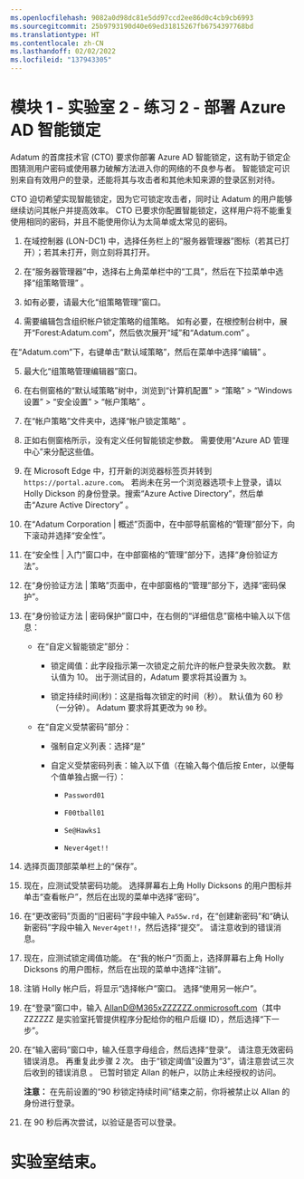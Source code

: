 ```yaml
---
ms.openlocfilehash: 9082a0d98dc81e5dd97ccd2ee86d0c4cb9cb6993
ms.sourcegitcommit: 25b9793190d40e69ed31815267fb6754397768bd
ms.translationtype: HT
ms.contentlocale: zh-CN
ms.lasthandoff: 02/02/2022
ms.locfileid: "137943305"
---
```

# <a name="module-1---lab-2---exercise-2---deploy-azure-ad-smart-lockout"></a>模块 1 - 实验室 2 - 练习 2 - 部署 Azure AD 智能锁定 

Adatum 的首席技术官 (CTO) 要求你部署 Azure AD 智能锁定，这有助于锁定企图猜测用户密码或使用暴力破解方法进入你的网络的不良参与者。 智能锁定可识别来自有效用户的登录，还能将其与攻击者和其他未知来源的登录区别对待。 

CTO 迫切希望实现智能锁定，因为它可锁定攻击者，同时让 Adatum 的用户能够继续访问其帐户并提高效率。 CTO 已要求你配置智能锁定，这样用户将不能重复使用相同的密码，并且不能使用你认为太简单或太常见的密码。 

1. 在域控制器 (LON-DC1) 中，选择任务栏上的“服务器管理器”图标（若其已打开）；若其未打开，则立刻将其打开。 

2. 在“服务器管理器”中，选择右上角菜单栏中的“工具”，然后在下拉菜单中选择“组策略管理”  。

3. 如有必要，请最大化“组策略管理”窗口。

4. 需要编辑包含组织帐户锁定策略的组策略。 如有必要，在根控制台树中，展开“Forest:Adatum.com”，然后依次展开“域”和“Adatum.com”  。  <br/>

‎在“Adatum.com”下，右键单击“默认域策略”，然后在菜单中选择“编辑”  。

5. 最大化“组策略管理编辑器”窗口。

6. 在右侧窗格的“默认域策略”树中，浏览到“计算机配置” > “策略” > “Windows 设置” > “安全设置” > “帐户策略”     。

7. 在“帐户策略”文件夹中，选择“帐户锁定策略” 。

8. 正如右侧窗格所示，没有定义任何智能锁定参数。 需要使用“Azure AD 管理中心”来分配这些值。   <br/>

9.  在 Microsoft Edge 中，打开新的浏览器标签页并转到 `https://portal.azure.com`。  若尚未在另一个浏览器选项卡上登录，请以 Holly Dickson 的身份登录。搜索“Azure Active Directory”，然后单击“Azure Active Directory” 。 

10. 在“Adatum Corporation | 概述”页面中，在中部导航窗格的“管理”部分下，向下滚动并选择“安全性”。  

11. 在“安全性 | 入门”窗口中，在中部窗格的“管理”部分下，选择“身份验证方法”。  

12. 在“身份验证方法 | 策略”页面中，在中部窗格的“管理”部分下，选择“密码保护”。  

13. 在“身份验证方法 | 密码保护”窗口中，在右侧的“详细信息”窗格中输入以下信息：

    - 在“自定义智能锁定”部分：

        - 锁定阈值：此字段指示第一次锁定之前允许的帐户登录失败次数。 默认值为 10。 出于测试目的，Adatum 要求将其设置为 `3`。

        - 锁定持续时间(秒)：这是指每次锁定的时间（秒）。 默认值为 60 秒（一分钟）。 Adatum 要求将其更改为 `90` 秒。

    - 在“自定义受禁密码”部分：

        - 强制自定义列表：选择“是” 

        - 自定义受禁密码列表：输入以下值（在输入每个值后按 Enter，以便每个值单独占据一行）：

            - `Password01`

            - `F00tball01`

            - `Se@Hawks1`

            - `Never4get!!`

14. 选择页面顶部菜单栏上的“保存”。

15. 现在，应测试受禁密码功能。 选择屏幕右上角 Holly Dicksons 的用户图标并单击“查看帐户”，然后在出现的菜单中选择“密码”。 

16. 在“更改密码”页面的“旧密码”字段中输入 `Pa55w.rd`，在“创建新密码”和“确认新密码”字段中输入 `Never4get!!`，然后选择“提交”。     请注意收到的错误消息。

17. 现在，应测试锁定阈值功能。 在“我的帐户”页面上，选择屏幕右上角 Holly Dicksons 的用户图标，然后在出现的菜单中选择“注销”。  

18. 注销 Holly 帐户后，将显示“选择帐户”窗口。 选择“使用另一帐户”。 

19. 在“登录”窗口中，输入 AllanD@M365xZZZZZZ.onmicrosoft.com（其中 ZZZZZZ 是实验室托管提供程序分配给你的租户后缀 ID），然后选择“下一步”。   

20. 在“输入密码”窗口中，输入任意字母组合，然后选择“登录”。  请注意无效密码错误消息。 再重复此步骤 2 次。 由于“锁定阈值”设置为“3”，请注意尝试三次后收到的错误消息 。 已暂时锁定 Allan 的帐户，以防止未经授权的访问。 <br/>

    **注意：** 在先前设置的“90 秒锁定持续时间”结束之前，你将被禁止以 Allan 的身份进行登录。 

21. 在 90 秒后再次尝试，以验证是否可以登录。 

# <a name="end-of-lab"></a>实验室结束。
 
